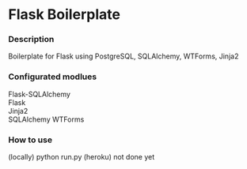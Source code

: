# Flask Boilerplate

### Description
Boilerplate for Flask using PostgreSQL, SQLAlchemy, WTForms, Jinja2

### Configurated modlues
Flask-SQLAlchemy  
Flask            
Jinja2           
SQLAlchemy
WTForms        

### How to use
(locally) python run.py
(heroku) not done yet